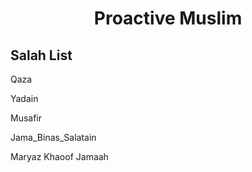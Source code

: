 <h1 align="center">Proactive Muslim</h1>


## Salah List 
<!-- Fajr
Zuhr
Asr
Maghrib
Isha
Witr
Jumuah
Janazah
Taraweeh -->
Qaza
<!-- Tahajjud
Ishraq
Chasht
Awabeen
Tasbeeh -->
Yadain
<!-- Tawbah
Istika
Istikhara
Hajat -->
Musafir
<!-- Shukr
Tahiyatul_Azu
Dukhulul_Masjid -->
Jama_Binas_Salatain
<!-- Kusuf
Khusuf -->
Maryaz
Khaoof
Jamaah